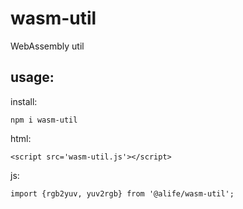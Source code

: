 # wasm-util

WebAssembly util

## usage:

install:

```
npm i wasm-util
```

html:

```
<script src='wasm-util.js'></script>
```

js:

```
import {rgb2yuv, yuv2rgb} from '@alife/wasm-util';
```
